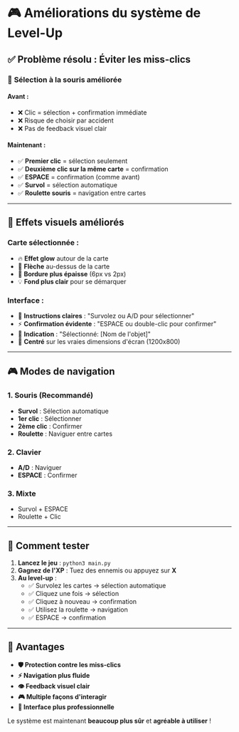 # 🎮 Améliorations du système de Level-Up

## ✅ Problème résolu : Éviter les miss-clics

### 🔧 **Sélection à la souris améliorée**

#### **Avant :**
- ❌ Clic = sélection + confirmation immédiate
- ❌ Risque de choisir par accident
- ❌ Pas de feedback visuel clair

#### **Maintenant :**
- ✅ **Premier clic** = sélection seulement
- ✅ **Deuxième clic sur la même carte** = confirmation
- ✅ **ESPACE** = confirmation (comme avant)
- ✅ **Survol** = sélection automatique
- ✅ **Roulette souris** = navigation entre cartes

---

## 🎨 **Effets visuels améliorés**

### **Carte sélectionnée :**
- 🔥 **Effet glow** autour de la carte
- 🔺 **Flèche** au-dessus de la carte
- 🌟 **Bordure plus épaisse** (6px vs 2px)
- 💡 **Fond plus clair** pour se démarquer

### **Interface :**
- 📝 **Instructions claires** : "Survolez ou A/D pour sélectionner"
- ⚡ **Confirmation évidente** : "ESPACE ou double-clic pour confirmer"
- 🎯 **Indication** : "Sélectionné: [Nom de l'objet]"
- 📏 **Centré** sur les vraies dimensions d'écran (1200x800)

---

## 🎮 **Modes de navigation**

### **1. Souris (Recommandé)**
- **Survol** : Sélection automatique
- **1er clic** : Sélectionner
- **2ème clic** : Confirmer
- **Roulette** : Naviguer entre cartes

### **2. Clavier**
- **A/D** : Naviguer
- **ESPACE** : Confirmer

### **3. Mixte**
- Survol + ESPACE
- Roulette + Clic

---

## 🧪 **Comment tester**

1. **Lancez le jeu** : `python3 main.py`
2. **Gagnez de l'XP** : Tuez des ennemis ou appuyez sur **X**
3. **Au level-up** :
   - ✅ Survolez les cartes → sélection automatique
   - ✅ Cliquez une fois → sélection
   - ✅ Cliquez à nouveau → confirmation
   - ✅ Utilisez la roulette → navigation
   - ✅ ESPACE → confirmation

---

## 🎯 **Avantages**

- **🛡️ Protection contre les miss-clics**
- **⚡ Navigation plus fluide**
- **👁️ Feedback visuel clair**
- **🎮 Multiple façons d'interagir**
- **🎨 Interface plus professionnelle**

Le système est maintenant **beaucoup plus sûr** et **agréable à utiliser** !